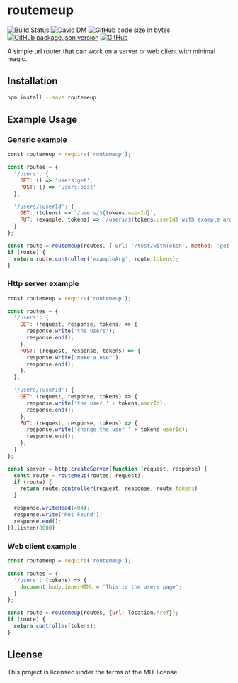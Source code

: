 # routemeup
[![Build Status](https://travis-ci.org/markwylde/routemeup.svg?branch=master)](https://travis-ci.org/markwylde/routemeup)
[![David DM](https://david-dm.org/markwylde/routemeup.svg)](https://david-dm.org/markwylde/routemeup)
![GitHub code size in bytes](https://img.shields.io/github/languages/code-size/markwylde/routemeup)
[![GitHub package.json version](https://img.shields.io/github/package-json/v/markwylde/routemeup)](https://github.com/markwylde/routemeup/releases)
[![GitHub](https://img.shields.io/github/license/markwylde/routemeup)](https://github.com/markwylde/routemeup/blob/master/LICENSE)

A simple url router that can work on a server or web client with minimal magic.

## Installation
```bash
npm install --save routemeup
```

## Example Usage
### Generic example
```javascript
const routemeup = require('routemeup');

const routes = {
  '/users': {
    GET: () => 'users:get',
    POST: () => 'users:post'
  },

  '/users/:userId': {
    GET: (tokens) => `/users/${tokens.userId}`,
    PUT: (example, tokens) => `/users/${tokens.userId} with example argument ${example}`,
  }
};

const route = routemeup(routes, { url: '/test/withToken', method: 'get' });
if (route) {
  return route.controller('exampleArg', route.tokens);
}
```

### Http server example
```javascript
const routemeup = require('routemeup');

const routes = {
  '/users': {
    GET: (request, response, tokens) => {
      response.write('the users');
      response.end();
    },
    POST: (request, response, tokens) => {
      response.write('make a user');
      response.end();
    },
  },

  '/users/:userId': {
    GET: (request, response, tokens) => {
      response.write('the user ' + tokens.userId);
      response.end();
    },
    PUT: (request, response, tokens) => {
      response.write('change the user ' + tokens.userId);
      response.end();
    },
  }
};

const server = http.createServer(function (request, response) {
  const route = routemeup(routes, request);
  if (route) {
    return route.controller(request, response, route.tokens)
  }

  response.writeHead(404);
  response.write('Not Found');
  response.end();
}).listen(8000)
```

### Web client example
```javascript
const routemeup = require('routemeup');

const routes = {
  '/users': (tokens) => {
    document.body.innerHTML = 'This is the users page';
  }
};

const route = routemeup(routes, {url: location.href});
if (route) {
  return controller(tokens);
}
```


## License
This project is licensed under the terms of the MIT license.
